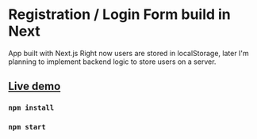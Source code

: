 # Registration / Login Form build in Next

App built with Next.js
Right now users are stored in localStorage, later I'm planning to implement backend logic to store users on a server.

## [Live demo](https://registration-login-form-401bjn1lz-stachujone5.vercel.app/)

### `npm install`

### `npm start`
